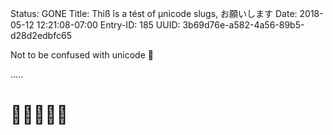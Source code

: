 Status: GONE
Title: Thiß îs a tést of µnicode slugs, お願いします
Date: 2018-05-12 12:21:08-07:00
Entry-ID: 185
UUID: 3b69d76e-a582-4a56-89b5-d28d2edbfc65

Not to be confused with unicode 🐌

.....

# 🐌🐌🐌🐌🐌